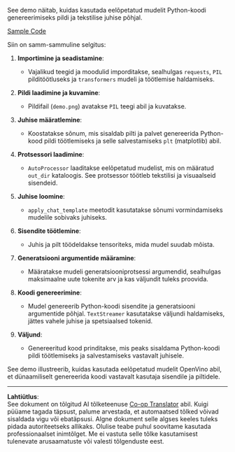 <!--
CO_OP_TRANSLATOR_METADATA:
{
  "original_hash": "d7d7afa242a4a041ff4193546d4baf16",
  "translation_date": "2025-10-11T11:53:36+00:00",
  "source_file": "md/02.Application/04.Vision/Phi3/E2E_OpenVino_Phi3Vision.md",
  "language_code": "et"
}
-->
See demo näitab, kuidas kasutada eelõpetatud mudelit Python-koodi genereerimiseks pildi ja tekstilise juhise põhjal.

[Sample Code](../../../../../../code/06.E2E/E2E_OpenVino_Phi3-vision.ipynb)

Siin on samm-sammuline selgitus:

1. **Importimine ja seadistamine**:
   - Vajalikud teegid ja moodulid imporditakse, sealhulgas `requests`, `PIL` pilditöötluseks ja `transformers` mudeli ja töötlemise haldamiseks.

2. **Pildi laadimine ja kuvamine**:
   - Pildifail (`demo.png`) avatakse `PIL` teegi abil ja kuvatakse.

3. **Juhise määratlemine**:
   - Koostatakse sõnum, mis sisaldab pilti ja palvet genereerida Python-kood pildi töötlemiseks ja selle salvestamiseks `plt` (matplotlib) abil.

4. **Protsessori laadimine**:
   - `AutoProcessor` laaditakse eelõpetatud mudelist, mis on määratud `out_dir` kataloogis. See protsessor töötleb tekstilisi ja visuaalseid sisendeid.

5. **Juhise loomine**:
   - `apply_chat_template` meetodit kasutatakse sõnumi vormindamiseks mudelile sobivaks juhiseks.

6. **Sisendite töötlemine**:
   - Juhis ja pilt töödeldakse tensoriteks, mida mudel suudab mõista.

7. **Generatsiooni argumentide määramine**:
   - Määratakse mudeli generatsiooniprotsessi argumendid, sealhulgas maksimaalne uute tokenite arv ja kas väljundit tuleks proovida.

8. **Koodi genereerimine**:
   - Mudel genereerib Python-koodi sisendite ja generatsiooni argumentide põhjal. `TextStreamer` kasutatakse väljundi haldamiseks, jättes vahele juhise ja spetsiaalsed tokenid.

9. **Väljund**:
   - Genereeritud kood prinditakse, mis peaks sisaldama Python-koodi pildi töötlemiseks ja salvestamiseks vastavalt juhisele.

See demo illustreerib, kuidas kasutada eelõpetatud mudelit OpenVino abil, et dünaamiliselt genereerida koodi vastavalt kasutaja sisendile ja piltidele.

---

**Lahtiütlus**:  
See dokument on tõlgitud AI tõlketeenuse [Co-op Translator](https://github.com/Azure/co-op-translator) abil. Kuigi püüame tagada täpsust, palume arvestada, et automaatsed tõlked võivad sisaldada vigu või ebatäpsusi. Algne dokument selle algses keeles tuleks pidada autoriteetseks allikaks. Olulise teabe puhul soovitame kasutada professionaalset inimtõlget. Me ei vastuta selle tõlke kasutamisest tulenevate arusaamatuste või valesti tõlgenduste eest.
